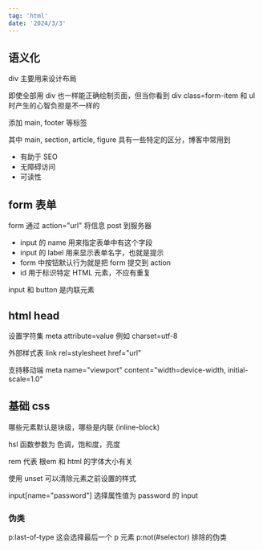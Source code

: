 ```yaml
---
tag: 'html'
date: '2024/3/3'
---
```


## 语义化

div 主要用来设计布局

即使全部用 div 也一样能正确绘制页面，但当你看到 div class=form-item 和 ul 时产生的心智负担是不一样的

添加 main, footer 等标签

其中 main, section, article, figure 具有一些特定的区分，博客中常用到

- 有助于 SEO
- 无障碍访问
- 可读性

## form 表单

form 通过 action="url" 将信息 post 到服务器

- input 的 name 用来指定表单中有这个字段
- input 的 label 用来显示表单名字，也就是提示
- form 中按钮默认行为就是把 form 提交到 action
- id 用于标识特定 HTML 元素，不应有重复

input 和 button 是内联元素

## html head

设置字符集 meta attribute=value 例如 charset=utf-8

外部样式表 link rel=stylesheet href="url"

支持移动端 meta name="viewport" content="width=device-width, initial-scale=1.0"

## 基础 css

哪些元素默认是块级，哪些是内联 (inline-block)

hsl 函数参数为 色调，饱和度，亮度

rem 代表 根em 和 html 的字体大小有关

使用 unset 可以清除元素之前设置的样式

input[name="password"] 选择属性值为 password 的 input

### 伪类

p:last-of-type 这会选择最后一个 p 元素
p:not(#selector) 排除的伪类
